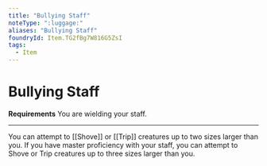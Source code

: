 ```yaml
---
title: "Bullying Staff"
noteType: ":luggage:"
aliases: "Bullying Staff"
foundryId: Item.TG2fBg7W816G5ZsI
tags:
  - Item
---
```


# Bullying Staff

**Requirements** You are wielding your staff.

* * *

You can attempt to [[Shove]] or [[Trip]] creatures up to two sizes larger than you. If you have master proficiency with your staff, you can attempt to Shove or Trip creatures up to three sizes larger than you.
